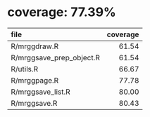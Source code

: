 # coverage: 77.39%

|file                     | coverage|
|:------------------------|--------:|
|R/mrggdraw.R             |    61.54|
|R/mrggsave_prep_object.R |    61.54|
|R/utils.R                |    66.67|
|R/mrggpage.R             |    77.78|
|R/mrggsave_list.R        |    80.00|
|R/mrggsave.R             |    80.43|
